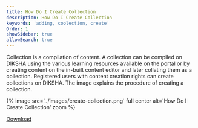 ```yaml
---
title: How Do I Create Collection
description: How Do I Create Collection
keywords: 'adding, coolection, create'
Order: 1
showSidebar: true
allowSearch: true
---
```

Collection is a compilation of content. A collection can be compiled on DIKSHA using the various learning resources available on the portal or by creating content on the in-built content editor and later collating them as a collection. Registered users with content creation rights can create collections on DIKSHA. The image explains the procedure of creating a collection.

{% image src='../images/create-collection.png' full center alt='How Do I Create Collection' zoom %}

<div class="mt-10">
	<a
		href="/help/creator/other_file/create_collection.pdf"
		class="btn btn-primary btn-downloads"
		target="_blank"
		>
		Download
	</a>
</div>
